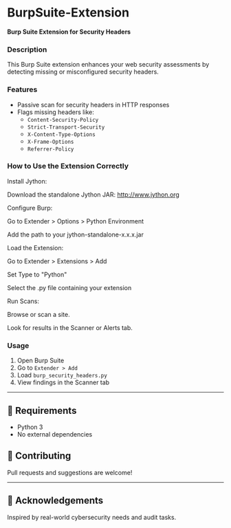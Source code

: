 # BurpSuite-Extension
**Burp Suite Extension for Security Headers**

### Description
This Burp Suite extension enhances your web security assessments by detecting missing or misconfigured security headers.

### Features
- Passive scan for security headers in HTTP responses
- Flags missing headers like:
  - `Content-Security-Policy`
  - `Strict-Transport-Security`
  - `X-Content-Type-Options`
  - `X-Frame-Options`
  - `Referrer-Policy`

### How to Use the Extension Correctly
Install Jython:

Download the standalone Jython JAR: http://www.jython.org

Configure Burp:

Go to Extender > Options > Python Environment

Add the path to your jython-standalone-x.x.x.jar

Load the Extension:

Go to Extender > Extensions > Add

Set Type to "Python"

Select the .py file containing your extension

Run Scans:

Browse or scan a site.

Look for results in the Scanner or Alerts tab.


### Usage
1. Open Burp Suite
2. Go to `Extender > Add`
3. Load `burp_security_headers.py`
4. View findings in the Scanner tab

---

## 🧰 Requirements
- Python 3
- No external dependencies


## 🤝 Contributing

Pull requests and suggestions are welcome!

---

## 🙏 Acknowledgements

Inspired by real-world cybersecurity needs and audit tasks.
